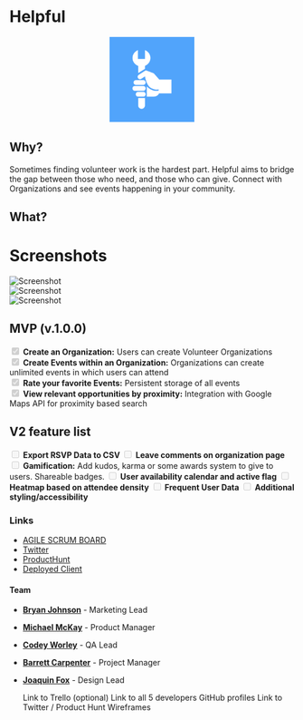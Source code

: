 # Helpful

<div align="center"><img src="./public/ico.png" width="150px" /></div>

## Why?

Sometimes finding volunteer work is the hardest part. Helpful aims to bridge the gap between those who need, and those who can give. Connect with Organizations and see events happening in your community.

## What?

# Screenshots

![Screenshot](http://lorempixel.com/100/100 "Screenshot")  
![Screenshot](http://lorempixel.com/100/100 "Screenshot")  
![Screenshot](http://lorempixel.com/100/100 "Screenshot")

## MVP (v.1.0.0)

<input type="checkbox" disabled checked> **Create an Organization:** Users can create Volunteer Organizations  
<input type="checkbox" disabled checked> **Create Events within an Organization:** Organizations can create unlimited events in which users can attend  
<input type="checkbox" disabled checked> **Rate your favorite Events:** Persistent storage of all events  
<input type="checkbox" disabled checked> **View relevant opportunities by proximity:** Integration with Google Maps API for proximity based search

## V2 feature list

<input type="checkbox" disabled> **Export RSVP Data to CSV**
<input type="checkbox" disabled> **Leave comments on organization page**
<input type="checkbox" disabled> **Gamification:** Add kudos, karma or some awards system to give to users. Shareable badges.
<input type="checkbox" disabled> **User availability calendar and active flag**
<input type="checkbox" disabled> **Heatmap based on attendee density**
<input type="checkbox" disabled> **Frequent User Data**
<input type="checkbox" disabled> **Additional styling/accessibility**

### Links

-   [AGILE SCRUM BOARD](https://trello.com/b/V23l3j4r/brogrammers)
-   [Twitter]()
-   [ProductHunt]()
-   [Deployed Client]()

#### Team

-   **[Bryan Johnson](https://github.com/Fantosism)** - Marketing Lead
-   **[Michael McKay](https://github.com/Rjsartor)** - Product Manager
-   **[Codey Worley](https://github.com/RPBoyle11)** - QA Lead
-   **[Barrett Carpenter](https://github.com/carpenter-js)** - Project Manager
-   **[Joaquin Fox](https://github.com/kronicle114)** - Design Lead

    Link to Trello (optional)
    Link to all 5 developers GitHub profiles
    Link to Twitter / Product Hunt
    Wireframes
